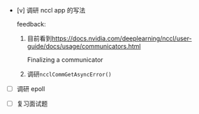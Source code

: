 * [v] 调研 nccl app 的写法

    feedback:

    1. 目前看到<https://docs.nvidia.com/deeplearning/nccl/user-guide/docs/usage/communicators.html>
    
        Finalizing a communicator

    1. 调研`ncclCommGetAsyncError()`

* [ ] 调研 epoll

* [ ] 复习面试题